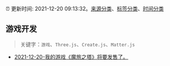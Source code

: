 :alarm_clock: 更新时间: 2021-12-20 09:13:32。[来源分类](../README.md)、[标签分类](../TAGS.md)、[时间分类](../TIMELINE.md)

## 游戏开发


> 关键字：`游戏`、`Three.js`、`Create.js`、`Matter.js`



- [2021-12-20-我的游戏《魔旅之塔》将要发售了。](https://www.v2ex.com/t/823323) 